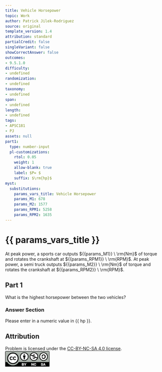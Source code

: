 ```yaml
---
title: Vehicle Horsepower
topic: Work
author: Patrick Jilek-Rodriguez
source: original
template_version: 1.4
attribution: standard
partialCredit: false
singleVariant: false
showCorrectAnswer: false
outcomes:
- 9.5.1.0
difficulty:
- undefined
randomization:
- undefined
taxonomy:
- undefined
span:
- undefined
length:
- undefined
tags:
- APSC181
- PJ
assets: null
part1:
  type: number-input
  pl-customizations:
    rtol: 0.05
    weight: 1
    allow-blank: true
    label: $P= $
    suffix: $\rm{hp}$
myst:
  substitutions:
    params_vars_title: Vehicle Horsepower
    params_M1: 678
    params_M2: 1577
    params_RPM1: 5258
    params_RPM2: 1635
---
```

# {{ params_vars_title }}
At peak power, a sports car outputs ${{params_M1}} \ \rm{Nm}$ of torque and rotates the crankshaft at ${{params_RPM1}} \ \rm{RPM}$.
At peak power, a semi truck outputs ${{params_M2}} \ \rm{Nm}$ of torque and rotates the crankshaft at ${{params_RPM2}} \ \rm{RPM}$.

## Part 1

What is the highest horsepower between the two vehicles?

### Answer Section

Please enter in a numeric value in {{ hp }}.

## Attribution

Problem is licensed under the [CC-BY-NC-SA 4.0 license](https://creativecommons.org/licenses/by-nc-sa/4.0/).<br> ![The Creative Commons 4.0 license requiring attribution-BY, non-commercial-NC, and share-alike-SA license.](https://raw.githubusercontent.com/firasm/bits/master/by-nc-sa.png)